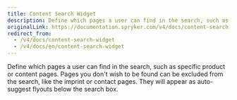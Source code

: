 ```yaml
---
title: Content Search Widget
description: Define which pages a user can find in the search, such as specific product or content pages.
originalLink: https://documentation.spryker.com/v4/docs/content-search-widget
redirect_from:
  - /v4/docs/content-search-widget
  - /v4/docs/en/content-search-widget
---
```


Define which pages a user can find in the search, such as specific product or content pages. Pages you don't wish to be found can be excluded from the search, like the imprint or contact pages. They will appear as auto-suggest flyouts below the search box.

